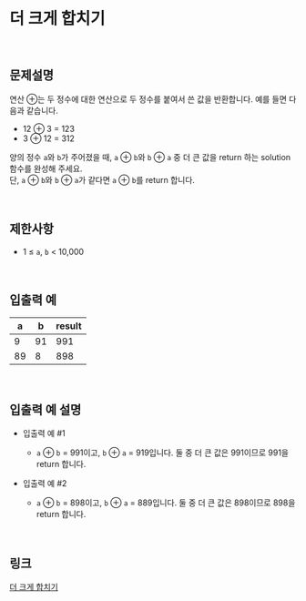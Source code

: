 # 더 크게 합치기

<br>

## 문제설명
연산 ⊕는 두 정수에 대한 연산으로 두 정수를 붙여서 쓴 값을 반환합니다. 예를 들면 다음과 같습니다.

- 12 ⊕ 3 = 123
- 3 ⊕ 12 = 312

양의 정수 `a`와 `b`가 주어졌을 때, `a` ⊕ `b`와 `b` ⊕ `a` 중 더 큰 값을 return 하는 solution 함수를 완성해 주세요.<br>
단, `a` ⊕ `b`와 `b` ⊕ `a`가 같다면 `a` ⊕ `b`를 return 합니다.

<br>

## 제한사항
- 1 ≤ `a`, `b` < 10,000

<br>

## 입출력 예
| a | b | result |
|---|---|---|
| 9 | 91 | 991 |
| 89 | 8 | 898 |

<br>

## 입출력 예 설명
- 입출력 예 #1
    - `a` ⊕ `b` = 991이고, `b` ⊕ `a` = 919입니다. 둘 중 더 큰 값은 991이므로 991을 return 합니다.

- 입출력 예 #2
    - `a` ⊕ `b` = 898이고, `b` ⊕ `a` = 889입니다. 둘 중 더 큰 값은 898이므로 898을 return 합니다.

<br>

## 링크
[더 크게 합치기](https://school.programmers.co.kr/learn/courses/30/lessons/181939)
